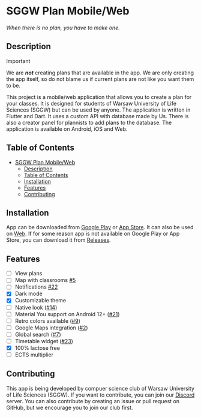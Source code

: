 # SGGW Plan Mobile/Web

*When there is no plan, you have to make one.*

## Description

> [!IMPORTANT]
> We are ***not*** creating plans that are available in the app. We are only creating the app itself, so do not blame us if current plans are not like you want them to be.

This project is a mobile/web application that allows you to create a plan for your classes. It is designed for students of Warsaw University of Life Sciences (SGGW) but can be used by anyone. The application is written in Flutter and Dart. It uses a custom API with database made by Us. There is also a creator panel for plannists to add plans to the database. The application is available on Android, iOS and Web.

## Table of Contents

- [SGGW Plan Mobile/Web](#sggw-plan-mobileweb)
  - [Description](#description)
  - [Table of Contents](#table-of-contents)
  - [Installation](#installation)
  - [Features](#features)
  - [Contributing](#contributing)

## Installation

App can be downloaded from [Google Play](https://play.google.com/store/apps/details?id=com.sggwplanmobile) or [App Store](https://apps.apple.com/us/app/sggw-plan-mobile/id1556366546). It can also be used on [Web](https://sggwplanmobile.web.app/#/). If for some reason app is not available on Google Play or App Store, you can download it from [Releases](https://github.com/SilverNETGroupSGGW/psggw/releases).

## Features

- [ ] View plans
- [ ] Map with classrooms [#5](https://github.com/SilverNETGroupSGGW/psggw/issues/5)
- [ ] Notifications [#22](https://github.com/SilverNETGroupSGGW/psggw/issues/22)
- [x] Dark mode
- [x] Customizable theme
- [ ] Native look ([#14](https://github.com/SilverNETGroupSGGW/psggw/issues/14))
- [ ] Material You support on Android 12+ ([#21](https://github.com/SilverNETGroupSGGW/psggw/issues/21))
- [ ] Retro colors available ([#9](https://github.com/SilverNETGroupSGGW/psggw/issues/9))
- [ ] Google Maps integration ([#2](https://github.com/SilverNETGroupSGGW/psggw/issues/2))
- [ ] Global search ([#7](https://github.com/SilverNETGroupSGGW/psggw/issues/7))
- [ ] Timetable widget ([#23](https://github.com/SilverNETGroupSGGW/psggw/issues/23))
- [x] 100% lactose free
- [ ] ECTS multiplier

## Contributing

This app is being developed by compuer science club of Warsaw University of Life Sciences (SGGW). If you want to contribute, you can join our [Discord](https://discord.gg/8QXQ5q9) server. You can also contribute by creating an issue or pull request on GitHub, but we encourage you to join our club first.
